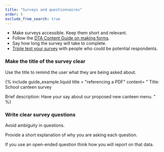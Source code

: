 ```yaml
---
title: "Surveys and questionnaires"
order: 5
exclude_from_search: true
---
```


- Make surveys accessible. Keep them short and relevant.
- Follow the [DTA Content Guide on making forms](#forms).
- Say how long the survey will take to complete.
- <a href="http://www.disambiguity.com/triple-test-survey/" rel="external">Triple test your survey</a> with people who could be potential respondents.

### Make the title of the survey clear

Use the title to remind the user what they are being asked about.

{% include guide_example.liquid
  title = "referencing a PDF"
  content= "
Title: School canteen survey

Brief description: Have your say about our proposed new canteen menu.
"
%}

### Write clear survey questions

Avoid ambiguity in questions.

Provide a short explanation of why you are asking each question.

If you use an open-ended question think how you will report on that data.
